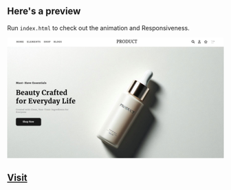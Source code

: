 ## Here's a preview
Run `index.html` to check out the animation and Responsiveness.

![Signup Form UI](preview/wbl.jpg)

## [Visit](https://web-layout-rho.vercel.app)
